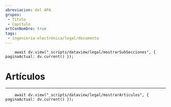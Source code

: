 ```yaml
---
abreviacion: del APA
grupos: 
 - Título
 - Capítulo
artConNombre: true
tags: 
 - ingeniería-electrónica/legal/documento
---
```

```dataviewjs
	await dv.view("_scripts/dataview/legal/mostrarSubSecciones", { paginaActual: dv.current() });
```
# Artículos
---
```dataviewjs
	await dv.view("_scripts/dataview/legal/mostrarArticulos", { paginaActual: dv.current() });
```